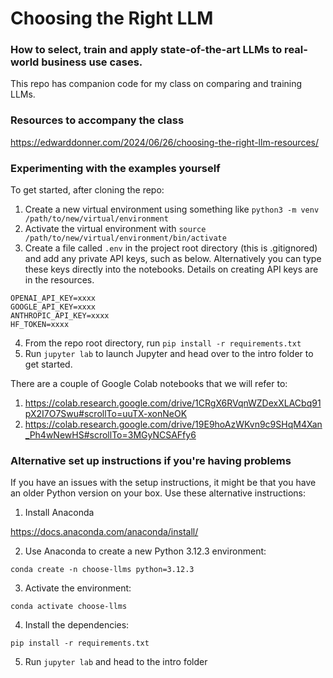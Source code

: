 # Choosing the Right LLM
### How to select, train and apply state-of-the-art LLMs to real-world business use cases.

This repo has companion code for my class on comparing and training LLMs.

### Resources to accompany the class

https://edwarddonner.com/2024/06/26/choosing-the-right-llm-resources/

### Experimenting with the examples yourself

To get started, after cloning the repo:

1. Create a new virtual environment using something like `python3 -m venv /path/to/new/virtual/environment`
2. Activate the virtual environment with `source /path/to/new/virtual/environment/bin/activate`
3. Create a file called `.env` in the project root directory (this is .gitignored) and add any private API keys, such as below. Alternatively you can type these keys directly into the notebooks. Details on creating API keys are in the resources.
   
```
OPENAI_API_KEY=xxxx
GOOGLE_API_KEY=xxxx
ANTHROPIC_API_KEY=xxxx
HF_TOKEN=xxxx
```

4. From the repo root directory, run `pip install -r requirements.txt`
5. Run `jupyter lab` to launch Jupyter and head over to the intro folder to get started.

There are a couple of Google Colab notebooks that we will refer to:

1. https://colab.research.google.com/drive/1CRgX6RVqnWZDexXLACbq91pX2I7O7Swu#scrollTo=uuTX-xonNeOK
2. https://colab.research.google.com/drive/19E9hoAzWKvn9c9SHqM4Xan_Ph4wNewHS#scrollTo=3MGyNCSAFfy6

### Alternative set up instructions if you're having problems

If you have an issues with the setup instructions, it might be that you have an older Python version on your box.
Use these alternative instructions:

1. Install Anaconda

https://docs.anaconda.com/anaconda/install/

2. Use Anaconda to create a new Python 3.12.3 environment:

`conda create -n choose-llms python=3.12.3`

3. Activate the environment:

`conda activate choose-llms`

4. Install the dependencies:
   
`pip install -r requirements.txt`

5. Run `jupyter lab` and head to the intro folder
